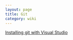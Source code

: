 ```yaml
---
layout: page
title: Git
category: wiki
---
```


[Installing git with Visual Studio](gitinstall.md)   


